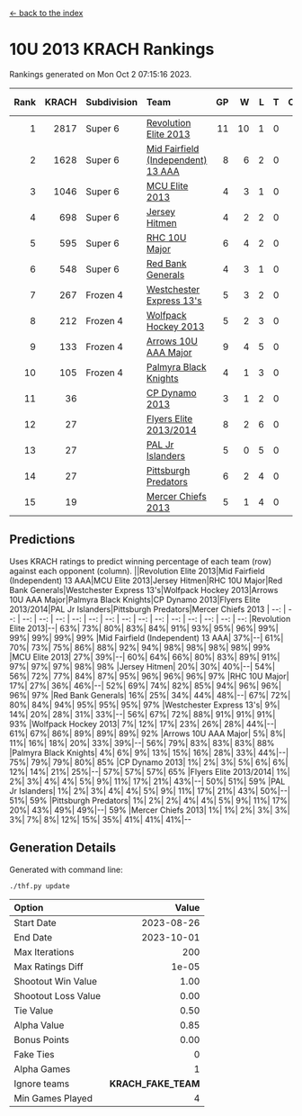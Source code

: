 [<- back to the index](readme.md)
# 10U 2013 KRACH Rankings
Rankings generated on Mon Oct  2 07:15:16 2023.

Rank|KRACH|Subdivision|Team|GP|W|L|T|OTW|OTL|SoS|Exp Wins|Win Diff
---:|---:|:---|:---|---:|---:|---:|---:|---:|---:|---:|---:|---:
1|2817|Super 6|[Revolution Elite 2013](https://gamesheetstats.com/seasons/3664/teams/140904/schedule)|11|10|1|0|1|0|381|10.8|-0.0
2|1628|Super 6|[Mid Fairfield (Independent) 13 AAA](https://gamesheetstats.com/seasons/3664/teams/140891/schedule)|8|6|2|0|0|0|844|6.8|-0.0
3|1046|Super 6|[MCU Elite 2013](https://gamesheetstats.com/seasons/3664/teams/140889/schedule)|4|3|1|0|0|0|367|3.8|-0.0
4|698|Super 6|[Jersey Hitmen](https://gamesheetstats.com/seasons/3664/teams/140893/schedule)|4|2|2|0|0|0|789|2.8|-0.0
5|595|Super 6|[RHC 10U Major](https://gamesheetstats.com/seasons/3664/teams/140895/schedule)|6|4|2|0|1|0|535|4.8|-0.0
6|548|Super 6|[Red Bank Generals](https://gamesheetstats.com/seasons/3664/teams/140896/schedule)|4|3|1|0|0|1|603|3.9|0.0
7|267|Frozen 4|[Westchester Express 13's](https://gamesheetstats.com/seasons/3664/teams/140899/schedule)|5|3|2|0|0|0|955|3.9|0.0
8|212|Frozen 4|[Wolfpack Hockey 2013](https://gamesheetstats.com/seasons/3664/teams/140894/schedule)|5|2|3|0|0|0|502|2.8|-0.0
9|133|Frozen 4|[Arrows 10U AAA Major](https://gamesheetstats.com/seasons/3664/teams/140902/schedule)|9|4|5|0|0|0|534|4.9|0.0
10|105|Frozen 4|[Palmyra Black Knights](https://gamesheetstats.com/seasons/3664/teams/140906/schedule)|4|1|3|0|0|1|325|1.8|-0.0
11|36||[CP Dynamo 2013](https://gamesheetstats.com/seasons/3664/teams/140901/schedule)|3|1|2|0|0|0|74|1.9|0.0
12|27||[Flyers Elite 2013/2014](https://gamesheetstats.com/seasons/3664/teams/140898/schedule)|8|2|6|0|0|0|159|2.9|0.0
13|27||[PAL Jr Islanders](https://gamesheetstats.com/seasons/3664/teams/140903/schedule)|5|0|5|0|0|0|1348|0.9|0.0
14|27||[Pittsburgh Predators](https://gamesheetstats.com/seasons/3664/teams/140907/schedule)|6|2|4|0|0|0|820|2.9|0.0
15|19||[Mercer Chiefs 2013](https://gamesheetstats.com/seasons/3664/teams/140897/schedule)|5|1|4|0|0|0|558|1.9|0.0

## Predictions
Uses KRACH ratings to predict winning percentage of each team (row) against each opponent (column).
||Revolution Elite 2013|Mid Fairfield (Independent) 13 AAA|MCU Elite 2013|Jersey Hitmen|RHC 10U Major|Red Bank Generals|Westchester Express 13's|Wolfpack Hockey 2013|Arrows 10U AAA Major|Palmyra Black Knights|CP Dynamo 2013|Flyers Elite 2013/2014|PAL Jr Islanders|Pittsburgh Predators|Mercer Chiefs 2013
| --: | --: | --: | --: | --: | --: | --: | --: | --: | --: | --: | --: | --: | --: | --: | --: 
|Revolution Elite 2013|--| 63%| 73%| 80%| 83%| 84%| 91%| 93%| 95%| 96%| 99%| 99%| 99%| 99%| 99%
|Mid Fairfield (Independent) 13 AAA| 37%|--| 61%| 70%| 73%| 75%| 86%| 88%| 92%| 94%| 98%| 98%| 98%| 98%| 99%
|MCU Elite 2013| 27%| 39%|--| 60%| 64%| 66%| 80%| 83%| 89%| 91%| 97%| 97%| 97%| 98%| 98%
|Jersey Hitmen| 20%| 30%| 40%|--| 54%| 56%| 72%| 77%| 84%| 87%| 95%| 96%| 96%| 96%| 97%
|RHC 10U Major| 17%| 27%| 36%| 46%|--| 52%| 69%| 74%| 82%| 85%| 94%| 96%| 96%| 96%| 97%
|Red Bank Generals| 16%| 25%| 34%| 44%| 48%|--| 67%| 72%| 80%| 84%| 94%| 95%| 95%| 95%| 97%
|Westchester Express 13's|  9%| 14%| 20%| 28%| 31%| 33%|--| 56%| 67%| 72%| 88%| 91%| 91%| 91%| 93%
|Wolfpack Hockey 2013|  7%| 12%| 17%| 23%| 26%| 28%| 44%|--| 61%| 67%| 86%| 89%| 89%| 89%| 92%
|Arrows 10U AAA Major|  5%|  8%| 11%| 16%| 18%| 20%| 33%| 39%|--| 56%| 79%| 83%| 83%| 83%| 88%
|Palmyra Black Knights|  4%|  6%|  9%| 13%| 15%| 16%| 28%| 33%| 44%|--| 75%| 79%| 79%| 80%| 85%
|CP Dynamo 2013|  1%|  2%|  3%|  5%|  6%|  6%| 12%| 14%| 21%| 25%|--| 57%| 57%| 57%| 65%
|Flyers Elite 2013/2014|  1%|  2%|  3%|  4%|  4%|  5%|  9%| 11%| 17%| 21%| 43%|--| 50%| 51%| 59%
|PAL Jr Islanders|  1%|  2%|  3%|  4%|  4%|  5%|  9%| 11%| 17%| 21%| 43%| 50%|--| 51%| 59%
|Pittsburgh Predators|  1%|  2%|  2%|  4%|  4%|  5%|  9%| 11%| 17%| 20%| 43%| 49%| 49%|--| 59%
|Mercer Chiefs 2013|  1%|  1%|  2%|  3%|  3%|  3%|  7%|  8%| 12%| 15%| 35%| 41%| 41%| 41%|--

## Generation Details

Generated with command line:
```
./thf.py update
```

| Option | Value |
| :----- | ----: |
| Start Date | 2023-08-26 |
| End Date | 2023-10-01 |
| Max Iterations | 200 |
| Max Ratings Diff | 1e-05 |
| Shootout Win Value | 1.00 |
| Shootout Loss Value | 0.00 |
| Tie Value | 0.50 |
| Alpha Value | 0.85 |
| Bonus Points | 0.00 |
| Fake Ties | 0 |
| Alpha Games | 1 |
| Ignore teams | __KRACH_FAKE_TEAM__ |
| Min Games Played | 4 |

